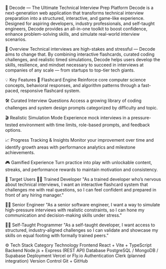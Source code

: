 🎯 Decode — The Ultimate Technical Interview Prep Platform
Decode is a next-generation web application that transforms technical interview preparation into a structured, interactive, and game-like experience. Designed for aspiring developers, industry professionals, and self-taught engineers, Decode provides an all-in-one toolkit to boost confidence, enhance problem-solving skills, and simulate real-world interview scenarios.

🚀 Overview
Technical interviews are high-stakes and stressful — Decode aims to change that. By combining interactive flashcards, curated coding challenges, and realistic timed simulations, Decode helps users develop the skills, resilience, and mindset necessary to succeed in interviews at companies of any scale — from startups to top-tier tech giants.

💡 Key Features
🧠 Flashcard Engine
Reinforce core computer science concepts, behavioral responses, and algorithm patterns through a fast-paced, responsive flashcard system.

🛠 Curated Interview Questions
Access a growing library of coding challenges and system design prompts categorized by difficulty and topic.

🎬 Realistic Simulation Mode
Experience mock interviews in a pressure-tested environment with time limits, role-based prompts, and feedback options.

📈 Progress Tracking & Insights
Monitor your improvement over time and identify growth areas with performance analytics and milestone achievements.

🎮 Gamified Experience
Turn practice into play with unlockable content, streaks, and performance rewards to maintain motivation and consistency.

👥 Target Users
👨‍💻 Trained Developer
"As a trained developer who’s nervous about technical interviews, I want an interactive flashcard system that challenges me with real questions, so I can feel confident and prepared in front of any hiring manager."

👩‍💼 Senior Engineer
"As a senior software engineer, I want a way to simulate high-pressure interviews with realistic constraints, so I can hone my communication and decision-making skills under stress."

🧑‍🎓 Self-Taught Programmer
"As a self-taught developer, I want access to structured, industry-aligned challenges so I can validate and showcase my skills on equal footing with formally trained peers."

⚙️ Tech Stack
Category	Technology
Frontend	React + Vite + TypeScript
Backend	Node.js + Express (REST API)
Database	PostgreSQL / MongoDB / Supabase
Deployment	Vercel or Fly.io
Authentication	Clerk (planned integration)
Version Control	Git + GitHub

